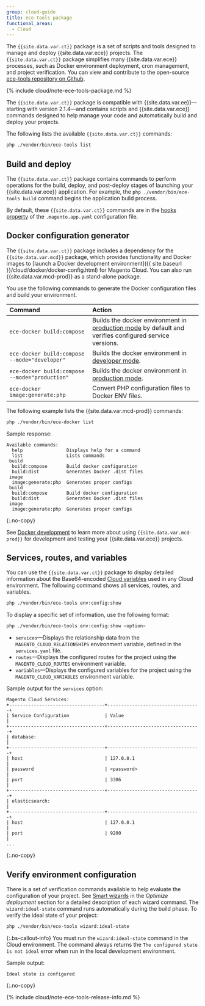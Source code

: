 ```yaml
---
group: cloud-guide
title: ece-tools package
functional_areas:
  - Cloud
---
```


The `{{site.data.var.ct}}` package is a set of scripts and tools designed to manage and deploy {{site.data.var.ece}} projects. The `{{site.data.var.ct}}` package simplifies many {{site.data.var.ece}} processes, such as Docker environment deployment, cron management, and project verification. You can view and contribute to the open-source [ece-tools repository on Github](https://github.com/magento/ece-tools).

{% include cloud/note-ece-tools-package.md %}

The `{{site.data.var.ct}}` package is compatible with {{site.data.var.ee}}—starting with version 2.1.4—and contains scripts and {{site.data.var.ece}} commands designed to help manage your code and automatically build and deploy your projects.

The following lists the available `{{site.data.var.ct}}` commands:

```bash
php ./vendor/bin/ece-tools list
```

## Build and deploy

The `{{site.data.var.ct}}` package contains commands to perform operations for the build, deploy, and post-deploy stages of launching your {{site.data.var.ece}} application. For example, the `php ./vendor/bin/ece-tools build` command begins the application build process.

By default, these `{{site.data.var.ct}}` commands are in the [hooks property][hooks] of the `.magento.app.yaml` configuration file.

## Docker configuration generator

The `{{site.data.var.ct}}` package includes a dependency for the `{{site.data.var.mcd}}` package, which provides functionality and Docker images to [launch a Docker development environment]({{ site.baseurl }}/cloud/docker/docker-config.html) for Magento Cloud. You can also run {{site.data.var.mcd-prod}} as a stand-alone package.

You use the following commands to generate the Docker configuration files and build your environment.

Command | Action
:------ | :------
`ece-docker build:compose` | Builds the docker environment in [production mode][mode] by default and verifies configured service versions.
`ece-docker build:compose --mode="developer"` | Builds the docker environment in [developer mode][mode].
`ece-docker build:compose --mode="production"` | Builds the docker environment in [production mode][mode].
`ece-docker image:generate:php` | Convert PHP configuration files to Docker ENV files.

The following example lists the {{site.data.var.mcd-prod}} commands:

```bash
php ./vendor/bin/ece-docker list
```

Sample response:

```terminal
Available commands:
  help                Displays help for a command
  list                Lists commands
 build
  build:compose       Build docker configuration
  build:dist          Generates Docker .dist files
 image
  image:generate:php  Generates proper configs
 build
  build:compose       Build docker configuration
  build:dist          Generates Docker .dist files
 image
  image:generate:php  Generates proper configs
```
{:.no-copy}

See [Docker development] to learn more about using `{{site.data.var.mcd-prod}}` for development and testing your {{site.data.var.ece}} projects.

## Services, routes, and variables

You can use the `{{site.data.var.ct}}` package to display detailed information about the Base64-encoded [Cloud variables][cloudvar] used in any Cloud environment. The following command shows all services, routes, and variables.

```bash
php ./vendor/bin/ece-tools env:config:show
```

To display a specific set of information, use the following format:

```bash
php ./vendor/bin/ece-tools env:config:show <option>
```

-  `services`—Displays the relationship data from the `MAGENTO_CLOUD_RELATIONSHIPS` environment variable, defined in the `services.yaml` file.
-  `routes`—Displays the configured routes for the project using the `MAGENTO_CLOUD_ROUTES` environment variable.
-  `variables`—Displays the configured variables for the project using the `MAGENTO_CLOUD_VARIABLES` environment variable.

Sample output for the `services` option:

```terminal
Magento Cloud Services:
+-----------------------------------+----------------------------------+
| Service Configuration             | Value                            |
+-----------------------------------+----------------------------------+
| database:                                                            |
+-----------------------------------+----------------------------------+
| host                              | 127.0.0.1                        |
| password                          | <password>                       |
| port                              | 3306                             |
+-----------------------------------+----------------------------------+
| elasticsearch:                                                       |
+-----------------------------------+----------------------------------+
| host                              | 127.0.0.1                        |
| port                              | 9200                             |
...
```
{:.no-copy}

## Verify environment configuration

There is a set of verification commands available to help evaluate the configuration of your project. See [Smart wizards][wizard] in the _Optimize deployment_ section for a detailed description of each wizard command. The `wizard:ideal-state` command runs automatically during the build phase. To verify the ideal state of your project:

```bash
php ./vendor/bin/ece-tools wizard:ideal-state
```

 {:.bs-callout-info}
You must run the `wizard:ideal-state` command in the Cloud environment. The command always returns the `The configured state is not ideal` error when run in the local development environment.

Sample output:

```terminal
Ideal state is configured
```
{:.no-copy}

{% include cloud/note-ece-tools-release-info.md %}

<!-- link definitions -->
[mode]: {{site.baseurl}}/cloud/docker/docker-config.html#launch-modes
[hooks]: {{site.baseurl}}/cloud/project/project-conf-files_magento-app.html#hooks
[cloudvar]: {{site.baseurl}}/cloud/env/variables-cloud.html
[wizard]: {{site.baseurl}}/cloud/deploy/smart-wizards.html
[Docker development]: {{site.baseurl}}/cloud/docker/docker-development.html
